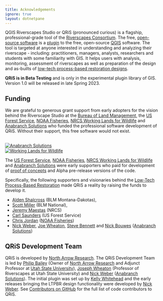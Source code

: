 ```yaml
---
title: Acknowledgements
ignore: true
layout: dotnetpane
---
```


QGIS Riverscapes Studio or QRiS (pronounced curious) is a flagship, professional-grade tool of the [Riverscapes Consortium](http://riverscapes.net). The free, [open-source software](https://github.com/Riverscapes/QRiS) is a [plugin](https://plugins.qgis.org/) to the free, open-source [QGIS](https://plugins.qgis.org/) software. The tool is targeted at anyone interested in understanding and analyzing their riverscape - including:  practitioners, managers, analysts, researchers and students with some familiarity with GIS. It helps users with analysis, monitoring, assessment of riverscapes as well as preparation of the design and as-builts of [low-tech process-based restoration designs](http://lowtechpbr.restoration.usu.edu/resources/Topics/04_Design/). 

**QRiS is in Beta Testing** and is only in the experimental plugin library of GIS. Version 1.0 will be released in late Spring 2023.

## Funding

We are grateful to generous grant support from early adopters for the vision behind the Riverscape Studio at the [Bureau of Land Management](https://www.blm.gov/programs/aquatics), the [US Forest Service](https://www.fs.usda.gov/detail/r4/landmanagement/resourcemanagement/?cid=stelprd3845865), [NOAA Fisheries](https://www.fisheries.noaa.gov/about/northwest-fisheries-science-center), [NRCS Working Lands for Wildlife](https://www.nrcs.usda.gov/wps/portal/nrcs/detail/national/programs/initiatives/?cid=stelprdb1046975) and [Anabranch Solutions](https://anabranchsolutons.com) who funded the professional software development of QRiS.  Without their support, this free software would not exist.

<div align="center">
  <div class="columns small-6">
    <a href="https://www.blm.gov/programs/aquatics"><img src="{{ site.baseurl }}/assets/images/logos/blm.png" alt=""></a>
  </div>
  <div class="columns small-6" align="middle">
    <a href="https://www.fs.usda.gov/detail/r4/landmanagement/resourcemanagement/?cid=stelprd3845865"><img src="{{ site.baseurl }}/assets/images/logos/USFS.png" alt=""></a>
  </div> 
<div class="columns small-6" align="middle">
    <a href="https://www.fisheries.noaa.gov/about/northwest-fisheries-science-center"><img src="{{ site.baseurl }}/assets/images/logos/NOAA.png" alt=""></a>
  </div> 
</div><br>
<div align="center">
  <div class="columns small-6">
    <a href="https://www.anabranchsolutions.com"><img src="{{ site.baseurl }}/assets/images/logos/Anabranch_Horizontal.png" alt="Anabranch Solutions"></a>
  </div>
  <div class="columns small-6" align="middle">
    <a href="https://www.nrcs.usda.gov/wps/portal/nrcs/detail/national/programs/initiatives/?cid=stelprdb1046975"><img src="{{ site.baseurl }}/assets/images/logos/USDA.png" alt=""></a>
  </div> 
  <div class="columns small-6" align="middle">
    <a href="https://www.nrcs.usda.gov/wps/portal/nrcs/detail/national/programs/initiatives/?cid=stelprdb1046975"><img src="{{ site.baseurl }}/assets/images/logos/WLFW.png" alt="Working Lands for Wildlife"></a>
  </div> 
</div>

The [US Forest Service](https://www.fs.usda.gov/detail/r4/landmanagement/resourcemanagement/?cid=stelprd3845865), [NOAA Fisheries](https://www.fisheries.noaa.gov/about/northwest-fisheries-science-center), [NRCS Working Lands for Wildlife](https://www.nrcs.usda.gov/wps/portal/nrcs/detail/national/programs/initiatives/?cid=stelprdb1046975) and [Anabranch Solutions](https://anabranchsolutons.com) were early supporters who paid for development of [proof of concepts](https://riverscapes.net/Tools/discrimination.html#tool-grade) and Alpha pre-release versions of the code.  


Specifically, the following supporters and visionaries behind the [Low-Tech Process-Based Restoration](http://lowtechpbr.restoration.usu.edu/) made QRiS a reality by raising the funds to develop it.
-  [Alden Shalcross](https://www.researchgate.net/profile/Alden-Shallcross) (BLM Montana-Dakotas),
-  [Scott Miller](https://scholar.google.com/citations?user=JsXtmykAAAAJ&hl=en) (BLM National), 
-  [Jeremy Maestas](https://www.researchgate.net/profile/Jeremy_Maestas) (NRCS)
-  [Carl Saunders](https://www.researchgate.net/profile/W-Saunders)   (US Forest Service)
-  [Chris Jordan](https://www.researchgate.net/profile/Chris-Jordan-7) ([NOAA Fisheries](https://www.fisheries.noaa.gov/about/northwest-fisheries-science-center))
-  [Nick Weber](https://www.researchgate.net/profile/Nick_Weber2), [Joe Wheaton](https://www.researchgate.net/profile/Joseph_Wheaton), [Steve Bennett](https://www.researchgate.net/profile/Stephen_Bennett8) and [Nick Bouwes](https://www.researchgate.net/profile/Nick_Bouwes) ([Anabranch Solutions](https://anabranchsolutons.com))




## QRiS Development Team

QRiS is developed by [North Arrow Research](http://northarrowresearch.com). The QRiS Development Team is led by [Philip Bailey](https://www.researchgate.net/profile/Philip-Bailey-2) (Owner of [North Arrow Research](http://northarrowresearch.com) and Adjunct Professor at [Utah State University](https://qcnr.usu.edu/wats/)),  [Joseph Wheaton](http://joewheaton.org) (Professor of Riverscapes at Utah State University) and [Nick Weber](https://www.researchgate.net/profile/Nick_Weber2) ([Anabranch Solutions](http://anabranchsolutions.com)). The initial plugin was set up by [Kelly Whitehead](https://github.com/KellyMWhitehead) and the early releases bringing the LTPBR design functionality were developed by [Nick Weber](https://github.com/nick4rivers). See [Contributors on GitHub](https://github.com/Riverscapes/QRiS/graphs/contributors) for the full list of code contributors to QRiS. 


<div align="center">
  <div class="columns small-6">
    <a href="https://northarrowresearch.com/"><img src="{{ site.baseurl }}/assets/images/logos/NAR.png" alt=""></a>
  </div>
  <div class="columns small-6" align="middle">
    <a href="http://etal.usu.edu"><img src="{{ site.baseurl }}/assets/images/logos/USU.png" alt=""></a>
  </div> 
</div>




